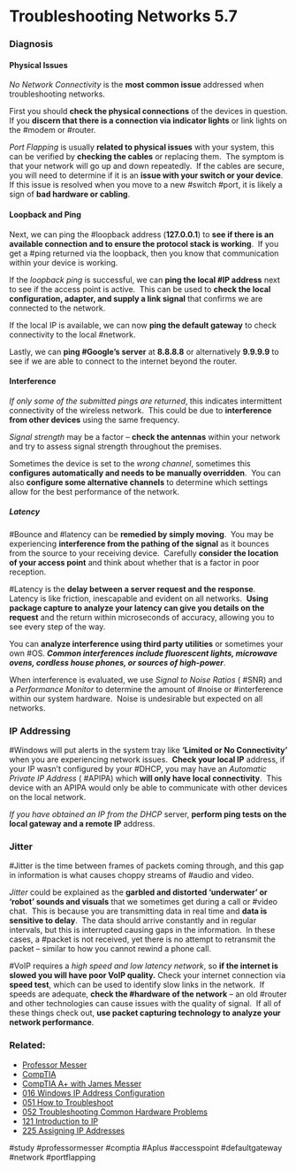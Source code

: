 # Troubleshooting Networks 5.7

### Diagnosis

#### Physical Issues

*No Network Connectivity* is the **most common issue** addressed when troubleshooting networks.

First you should **check the physical connections** of the devices in question. If you **discern that there is a connection via indicator lights** or link lights on the #modem or #router.

*Port Flapping* is usually **related to physical issues** with your system, this can be verified by **checking the cables** or replacing them.  The symptom is that your network will go up and down repeatedly.  If the cables are secure, you will need to determine if it is an **issue with your switch or your device**.  If this issue is resolved when you move to a new #switch #port, it is likely a sign of **bad hardware or cabling**.

#### Loopback and Ping

Next, we can ping the #loopback address (**127.0.0.1**) to **see if there is an available connection and to ensure the protocol stack is working**.  If you get a #ping returned via the loopback, then you know that communication within your device is working.

If the *loopback ping* is successful, we can **ping the local #IP address** next to see if the access point is active.  This can be used to **check the local configuration, adapter, and supply a link signal** that confirms we are connected to the network.

If the local IP is available, we can now **ping the default gateway** to check connectivity to the local #network.

Lastly, we can **ping #Google’s server** at **8.8.8.8** or alternatively **9.9.9.9** to see if we are able to connect to the internet beyond the router.

#### Interference

*If only some of the submitted pings are returned*, this indicates intermittent connectivity of the wireless network.  This could be due to **interference from other devices** using the same frequency.

*Signal strength* may be a factor – **check the antennas** within your network and try to assess signal strength throughout the premises.

Sometimes the device is set to the *wrong channel*, sometimes this **configures automatically and needs to be manually overridden**.  You can also **configure some alternative channels** to determine which settings allow for the best performance of the network.

##### Latency 

#Bounce and #latency can be **remedied by simply moving**.  You may be experiencing **interference from the pathing of the signal** as it bounces from the source to your receiving device.  Carefully **consider the location of your access point** and think about whether that is a factor in poor reception.

#Latency is the **delay between a server request and the response**.  Latency is like friction, inescapable and evident on all networks.  **Using package capture to analyze your latency can give you details on the request** and the return within microseconds of accuracy, allowing you to see every step of the way.

You can **analyze interference using third party utilities** or sometimes your own #OS. ***Common interferences include fluorescent lights, microwave ovens, cordless house phones, or sources of high-power***. 

When interference is evaluated, we use *Signal to Noise Ratios* ( #SNR) and a *Performance Monitor* to determine the amount of  #noise or #interference within our system hardware.  Noise is undesirable but expected on all networks.

### IP Addressing

#Windows will put alerts in the system tray like **‘Limited or No Connectivity’** when you are experiencing network issues.  **Check your local IP** address, if your IP wasn’t configured by your #DHCP, you may have an *Automatic Private IP Address* ( #APIPA) which **will only have local connectivity**.  This device with an APIPA would only be able to communicate with other devices on the local network.

*If you have obtained an IP from the DHCP* server, **perform ping tests on the local gateway and a remote IP** address.

### Jitter

#Jitter is the time between frames of packets coming through, and this gap in information is what causes choppy streams of #audio and video. 

*Jitter* could be explained as the **garbled and distorted ‘underwater’ or ‘robot’ sounds and visuals** that we sometimes get during a call or #video chat.  This is because you are transmitting data in real time and **data is sensitive to delay**.  The data should arrive constantly and in regular intervals, but this is interrupted causing gaps in the information.  In these cases, a #packet is not received, yet there is no attempt to retransmit the packet – similar to how you cannot rewind a phone call.

#VoIP requires a *high speed and low latency network*, so **if the internet is slowed you will have poor VoIP quality.** Check your internet connection via **speed test**, which can be used to identify slow links in the network.  If speeds are adequate, **check the #hardware of the network** – an old #router and other technologies can cause issues with the quality of signal.  If all of these things check out, **use packet capturing technology to analyze your network performance**.

### Related:

- [Professor Messer](https://www.professormesser.com/free-a-plus-training/220-1101/220-1101-video/troubleshooting-networks-comptia-a-220-1101-5-7/ "Professor Messer A+ Guide")
- [CompTIA](https://www.comptia.org/ "CompTIA Homepage")
- [CompTIA A+ with James Messer](CompTIA%20A+%20with%20James%20Messer.md)
- [016 Windows IP Address Configuration](016%20Windows%20IP%20Address%20Configuration.md)
- [051 How to Troubleshoot](051%20How%20to%20Troubleshoot.md)
- [052 Troubleshooting Common Hardware Problems](052%20Troubleshooting%20Common%20Hardware%20Problems.md)
- [121 Introduction to IP](121%20Introduction%20to%20IP.md)
- [225 Assigning IP Addresses](225%20Assigning%20IP%20Addresses.md)

#study #professormesser #comptia #Aplus #accesspoint #defaultgateway #network #portflapping